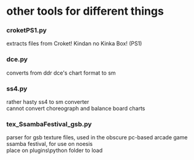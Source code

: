 # other tools for different things

### croketPS1.py
extracts files from Croket! Kindan no Kinka Box! (PS1)

### dce.py
converts from ddr dce's chart format to sm

### ss4.py
rather hasty ss4 to sm converter  
cannot convert choreograph and balance board charts

### tex_SsambaFestival_gsb.py
parser for gsb texture files, used in the obscure pc-based arcade game ssamba festival, for use on noesis  
place on plugins\python folder to load
